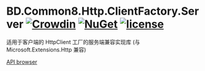 # BD.Common8.Http.ClientFactory.Server [![Crowdin](https://badges.crowdin.net/bdcommon8/localized.svg)](https://crowdin.com/project/bdcommon8) [![NuGet](https://img.shields.io/nuget/v/BD.Common8.Http.ClientFactory.Server.svg)](https://www.nuget.org/packages/BD.Common8.Http.ClientFactory.Server) [![license](https://img.shields.io/badge/license-MIT%20License-yellow.svg)](https://github.com/BeyondDimension/Common/blob/dev8/LICENSE)
适用于客户端的 HttpClient 工厂的服务端兼容实现库 (与 Microsoft.Extensions.Http 兼容)

[API browser](https://beyonddimension.github.io/Common/api/index.html)